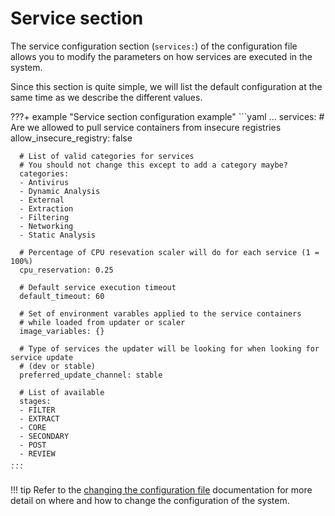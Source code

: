 # Service section

The service configuration section (`services:`) of the configuration file allows you to modify the parameters on how services are executed in the system.

Since this section is quite simple, we will list the default configuration at the same time as we describe the different values.

???+ example "Service section configuration example"
    ```yaml
    ...
    services:
      # Are we allowed to pull service containers from insecure registries
      allow_insecure_registry: false

      # List of valid categories for services
      # You should not change this except to add a category maybe?
      categories:
      - Antivirus
      - Dynamic Analysis
      - External
      - Extraction
      - Filtering
      - Networking
      - Static Analysis

      # Percentage of CPU resevation scaler will do for each service (1 = 100%)
      cpu_reservation: 0.25

      # Default service execution timeout
      default_timeout: 60

      # Set of environment varables applied to the service containers
      # while loaded from updater or scaler
      image_variables: {}

      # Type of services the updater will be looking for when looking for service update
      # (dev or stable)
      preferred_update_channel: stable

      # List of available
      stages:
      - FILTER
      - EXTRACT
      - CORE
      - SECONDARY
      - POST
      - REVIEW
    ...
    ```

!!! tip
    Refer to the [changing the configuration file](../config_file/#changing-the-configuration-file) documentation for more detail on where and how to change the configuration of the system.

